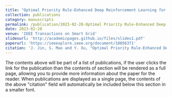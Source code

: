 ```yaml
---
title: "Optimal Priority Rule-Enhanced Deep Reinforcement Learning for Charging Scheduling in an Electric Vehicle Battery Swapping Station"
collection: publications
category: manuscripts
permalink: /publication/2023-02-28-Optimal Priority Rule-Enhanced Deep Reinforcement Learning for Charging Scheduling in an Electric Vehicle Battery Swapping Station
date: 2023-02-28
venue: 'IEEE Transactions on Smart Grid'
slidesurl: 'http://academicpages.github.io/files/slides1.pdf'
paperurl: 'https://ieeexplore.ieee.org/document/10056371'
citation: 'J. Jin, S. Mao and Y. Xu, "Optimal Priority Rule-Enhanced Deep Reinforcement Learning for Charging Scheduling in an Electric Vehicle Battery Swapping Station," in IEEE Transactions on Smart Grid, vol. 14, no. 6, pp. 4581-4593, Nov. 2023,'
---
```


The contents above will be part of a list of publications, if the user clicks the link for the publication than the contents of section will be rendered as a full page, allowing you to provide more information about the paper for the reader. When publications are displayed as a single page, the contents of the above "citation" field will automatically be included below this section in a smaller font.